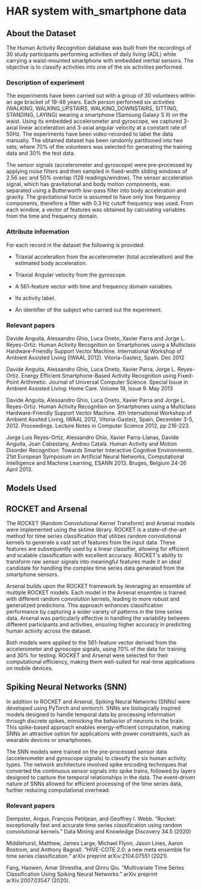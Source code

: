 # HAR system with_smartphone data
## About the Dataset
The Human Activity Recognition database was built from the recordings of 30 study participants performing activities of daily living (ADL) while carrying a waist-mounted smartphone with embedded inertial sensors. The objective is to classify activities into one of the six activities performed.

### Description of experiment
The experiments have been carried out with a group of 30 volunteers within an age bracket of 19-48 years. Each person performed six activities (WALKING, WALKING_UPSTAIRS, WALKING_DOWNSTAIRS, SITTING, STANDING, LAYING) wearing a smartphone (Samsung Galaxy S II) on the waist. Using its embedded accelerometer and gyroscope, we captured 3-axial linear acceleration and 3-axial angular velocity at a constant rate of 50Hz. The experiments have been video-recorded to label the data manually. The obtained dataset has been randomly partitioned into two sets, where 70% of the volunteers was selected for generating the training data and 30% the test data.

The sensor signals (accelerometer and gyroscope) were pre-processed by applying noise filters and then sampled in fixed-width sliding windows of 2.56 sec and 50% overlap (128 readings/window). The sensor acceleration signal, which has gravitational and body motion components, was separated using a Butterworth low-pass filter into body acceleration and gravity. The gravitational force is assumed to have only low frequency components, therefore a filter with 0.3 Hz cutoff frequency was used. From each window, a vector of features was obtained by calculating variables from the time and frequency domain.

### Attribute information
For each record in the dataset the following is provided:

  - Triaxial acceleration from the accelerometer (total acceleration) and the estimated body acceleration.

  - Triaxial Angular velocity from the gyroscope.

  - A 561-feature vector with time and frequency domain variables.

  - Its activity label.

  - An identifier of the subject who carried out the experiment.

### Relevant papers
Davide Anguita, Alessandro Ghio, Luca Oneto, Xavier Parra and Jorge L. Reyes-Ortiz. Human Activity Recognition on Smartphones using a Multiclass Hardware-Friendly Support Vector Machine. International Workshop of Ambient Assisted Living (IWAAL 2012). Vitoria-Gasteiz, Spain. Dec 2012

Davide Anguita, Alessandro Ghio, Luca Oneto, Xavier Parra, Jorge L. Reyes-Ortiz. Energy Efficient Smartphone-Based Activity Recognition using Fixed-Point Arithmetic. Journal of Universal Computer Science. Special Issue in Ambient Assisted Living: Home Care. Volume 19, Issue 9. May 2013

Davide Anguita, Alessandro Ghio, Luca Oneto, Xavier Parra and Jorge L. Reyes-Ortiz. Human Activity Recognition on Smartphones using a Multiclass Hardware-Friendly Support Vector Machine. 4th International Workshop of Ambient Assited Living, IWAAL 2012, Vitoria-Gasteiz, Spain, December 3-5, 2012. Proceedings. Lecture Notes in Computer Science 2012, pp 216-223.

Jorge Luis Reyes-Ortiz, Alessandro Ghio, Xavier Parra-Llanas, Davide Anguita, Joan Cabestany, Andreu Català. Human Activity and Motion Disorder Recognition: Towards Smarter Interactive Cognitive Environments. 21st European Symposium on Artificial Neural Networks, Computational Intelligence and Machine Learning, ESANN 2013. Bruges, Belgium 24-26 April 2013.

## Models Used
## ROCKET and Arsenal
The ROCKET (Random Convolutional Kernel Transform) and Arsenal models were implemented using the sktime library. ROCKET is a state-of-the-art method for time series classification that utilizes random convolutional kernels to generate a vast set of features from the input data. These features are subsequently used by a linear classifier, allowing for efficient and scalable classification with excellent accuracy. ROCKET's ability to transform raw sensor signals into meaningful features made it an ideal candidate for handling the complex time series data generated from the smartphone sensors.

Arsenal builds upon the ROCKET framework by leveraging an ensemble of multiple ROCKET models. Each model in the Arsenal ensemble is trained with different random convolution kernels, leading to more robust and generalized predictions. This approach enhances classification performance by capturing a wider variety of patterns in the time series data. Arsenal was particularly effective in handling the variability between different participants and activities, ensuring higher accuracy in predicting human activity across the dataset.

Both models were applied to the 561-feature vector derived from the accelerometer and gyroscope signals, using 70% of the data for training and 30% for testing. ROCKET and Arsenal were selected for their computational efficiency, making them well-suited for real-time applications on mobile devices.

## Spiking Neural Networks (SNN)
In addition to ROCKET and Arsenal, Spiking Neural Networks (SNNs) were developed using PyTorch and snntorch. SNNs are biologically inspired models designed to handle temporal data by processing information through discrete spikes, mimicking the behavior of neurons in the brain. This spike-based approach enables energy-efficient computation, making SNNs an attractive option for applications with power constraints, such as wearable devices or smartphones.

The SNN models were trained on the pre-processed sensor data (accelerometer and gyroscope signals) to classify the six human activity types. The network architecture involved spike encoding techniques that converted the continuous sensor signals into spike trains, followed by layers designed to capture the temporal relationships in the data. The event-driven nature of SNNs allowed for efficient processing of the time series data, further reducing computational overhead.

### Relevant papers
Dempster, Angus, François Petitjean, and Geoffrey I. Webb. “Rocket: exceptionally fast and accurate time series classification using random convolutional kernels.” Data Mining and Knowledge Discovery 34.5 (2020)

Middlehurst, Matthew, James Large, Michael Flynn, Jason Lines, Aaron Bostrom, and Anthony Bagnall. “HIVE-COTE 2.0: a new meta ensemble for time series classification.” arXiv preprint arXiv:2104.07551 (2021).

Fang, Haowen, Amar Shrestha, and Qinru Qiu. “Multivariate Time Series Classification Using Spiking Neural Networks.” arXiv preprint arXiv:2007.03547 (2020).
